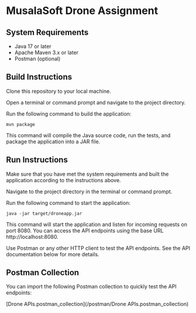 # MusalaSoft Drone Assignment

## System Requirements
- Java 17 or later
- Apache Maven 3.x or later
- Postman (optional)

## Build Instructions
Clone this repository to your local machine.

Open a terminal or command prompt and navigate to the project directory.

Run the following command to build the application:

```
mvn package
```
This command will compile the Java source code, run the tests, and package the application into a JAR file.

## Run Instructions
Make sure that you have met the system requirements and built the application according to the instructions above.

Navigate to the project directory in the terminal or command prompt.

Run the following command to start the application:
```
java -jar target/droneapp.jar
```
This command will start the application and listen for incoming requests on port 8080. You can access the API endpoints using the base URL http://localhost:8080.

Use Postman or any other HTTP client to test the API endpoints. See the API documentation below for more details.

## Postman Collection
You can import the following Postman collection to quickly test the API endpoints:

[Drone APIs.postman_collection](/postman/Drone APIs.postman_collection)